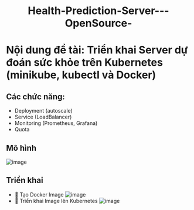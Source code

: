 
<h1 align="center">Health-Prediction-Server---OpenSource-</h1>

# Nội dung đề tài: Triển khai Server dự đoán sức khỏe trên Kubernetes (minikube, kubectl và Docker)

## Các chức năng:
* Deployment (autoscale)
* Service (LoadBalancer)
* Monitoring (Prometheus, Grafana)
* Quota

## Mô hình
![image](https://github.com/user-attachments/assets/faefd478-b885-4912-a3ac-3f5b452a0b22)

## Triển khai

* 👀 Tạo Docker Image
![image](https://github.com/user-attachments/assets/c56424fe-5983-4b87-9386-f9e770d8da68)
* 👀 Triển khai Image lên Kubernetes
![image](https://github.com/user-attachments/assets/096699b8-256d-459c-8937-f3b0fdf8a596)
